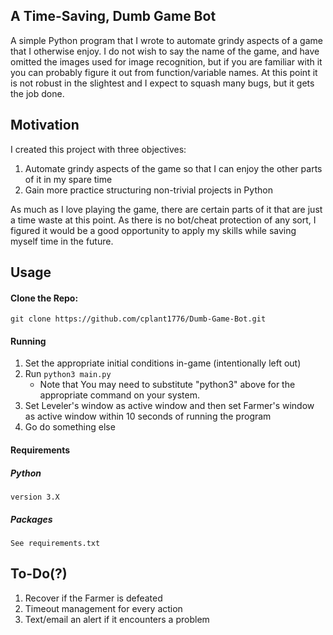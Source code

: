 ## A Time-Saving, Dumb Game Bot

A simple Python program that I wrote to automate grindy aspects of a game that I otherwise enjoy. I do not wish to say the name of the game, and have omitted the images used for image recognition, but if you are familiar with it you can probably figure it out from function/variable names. At this point it is not robust in the slightest and I expect to squash many bugs, but it gets the job done.

## Motivation

I created this project with three objectives:

1. Automate grindy aspects of the game so that I can enjoy the other parts of it in my spare time
2. Gain more practice structuring non-trivial projects in Python

As much as I love playing the game, there are certain parts of it that are just a time waste at this point. As there is no bot/cheat protection of any sort, I figured it would be a good opportunity to apply my skills while saving myself time in the future.

## Usage

#### Clone the Repo:

```shell
git clone https://github.com/cplant1776/Dumb-Game-Bot.git
```

#### Running

1. Set the appropriate initial conditions in-game (intentionally left out)
2. Run `python3 main.py`
    * Note that You may need to substitute "python3" above for the appropriate command on your system.
3. Set Leveler's window as active window and then set Farmer's window as active window within 10 seconds of running the program
4. Go do something else

#### Requirements

##### Python

```
version 3.X
```

##### Packages

```
See requirements.txt
```

## To-Do(?)

1. Recover if the Farmer is defeated
1. Timeout management for every action
1. Text/email an alert if it encounters a problem
